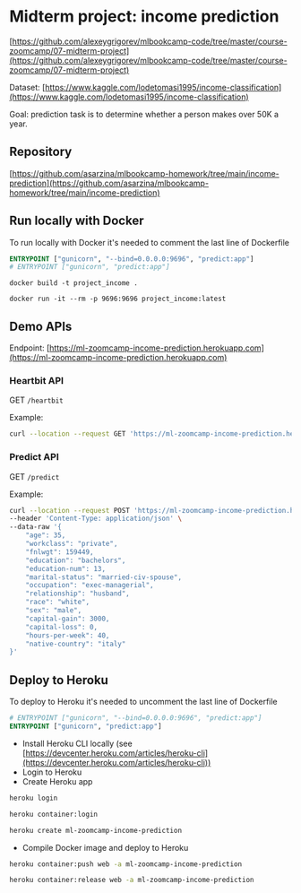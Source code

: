 # Midterm project: income prediction

[https://github.com/alexeygrigorev/mlbookcamp-code/tree/master/course-zoomcamp/07-midterm-project](https://github.com/alexeygrigorev/mlbookcamp-code/tree/master/course-zoomcamp/07-midterm-project)

Dataset: [https://www.kaggle.com/lodetomasi1995/income-classification](https://www.kaggle.com/lodetomasi1995/income-classification)

Goal: prediction task is to determine whether a person makes over 50K a year.

## Repository

[https://github.com/asarzina/mlbookcamp-homework/tree/main/income-prediction](https://github.com/asarzina/mlbookcamp-homework/tree/main/income-prediction)

## Run locally with Docker

To run locally with Docker it's needed to comment the last line of Dockerfile

```Dockerfile
ENTRYPOINT ["gunicorn", "--bind=0.0.0.0:9696", "predict:app"]
# ENTRYPOINT ["gunicorn", "predict:app"]
```

```
docker build -t project_income .

docker run -it --rm -p 9696:9696 project_income:latest
```

## Demo APIs

Endpoint: [https://ml-zoomcamp-income-prediction.herokuapp.com](https://ml-zoomcamp-income-prediction.herokuapp.com)

### Heartbit API

GET `/heartbit`

Example:

```bash
curl --location --request GET 'https://ml-zoomcamp-income-prediction.herokuapp.com/heartbit'
```

### Predict API

GET `/predict`

Example:

```bash
curl --location --request POST 'https://ml-zoomcamp-income-prediction.herokuapp.com/predict' \
--header 'Content-Type: application/json' \
--data-raw '{
    "age": 35,
    "workclass": "private",
    "fnlwgt": 159449,
    "education": "bachelors",
    "education-num": 13,
    "marital-status": "married-civ-spouse",
    "occupation": "exec-managerial",
    "relationship": "husband",
    "race": "white",
    "sex": "male",
    "capital-gain": 3000,
    "capital-loss": 0,
    "hours-per-week": 40,
    "native-country": "italy"
}'
```

## Deploy to Heroku

To deploy to Heroku it's needed to uncomment the last line of Dockerfile

```Dockerfile
# ENTRYPOINT ["gunicorn", "--bind=0.0.0.0:9696", "predict:app"]
ENTRYPOINT ["gunicorn", "predict:app"]
```

- Install Heroku CLI locally (see [https://devcenter.heroku.com/articles/heroku-cli](https://devcenter.heroku.com/articles/heroku-cli))
- Login to Heroku
- Create Heroku app

```bash
heroku login

heroku container:login

heroku create ml-zoomcamp-income-prediction
```

- Compile Docker image and deploy to Heroku

```bash
heroku container:push web -a ml-zoomcamp-income-prediction

heroku container:release web -a ml-zoomcamp-income-prediction
```
